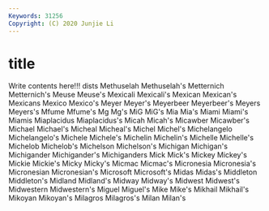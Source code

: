 ```yaml
---
Keywords: 31256
Copyright: (C) 2020 Junjie Li
---
```


# title

Write contents here!!!
dists 
Methuselah 
Methuselah's 
Metternich 
Metternich's 
Meuse 
Meuse's 
Mexicali 
Mexicali's
Mexican 
Mexican's 
Mexicans 
Mexico 
Mexico's 
Meyer 
Meyer's 
Meyerbeer 
Meyerbeer's 
Meyers
Meyers's 
Mfume 
Mfume's 
Mg 
Mg's 
MiG 
MiG's 
Mia 
Mia's 
Miami
Miami's 
Miamis 
Miaplacidus 
Miaplacidus's 
Micah 
Micah's 
Micawber 
Micawber's 
Michael 
Michael's
Micheal 
Micheal's 
Michel 
Michel's 
Michelangelo 
Michelangelo's 
Michele 
Michele's 
Michelin 
Michelin's
Michelle 
Michelle's 
Michelob 
Michelob's 
Michelson 
Michelson's 
Michigan 
Michigan's 
Michigander 
Michigander's
Michiganders 
Mick 
Mick's 
Mickey 
Mickey's 
Mickie 
Mickie's 
Micky 
Micky's 
Micmac
Micmac's 
Micronesia 
Micronesia's 
Micronesian 
Micronesian's 
Microsoft 
Microsoft's 
Midas 
Midas's 
Middleton
Middleton's 
Midland 
Midland's 
Midway 
Midway's 
Midwest 
Midwest's 
Midwestern 
Midwestern's 
Miguel
Miguel's 
Mike 
Mike's 
Mikhail 
Mikhail's 
Mikoyan 
Mikoyan's 
Milagros 
Milagros's 
Milan
Milan's 
